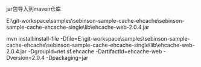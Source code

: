 jar包导入到maven仓库

E:\git-workspace\samples\sebinson-sample-cache-ehcache\sebinson-sample-cache-ehcache-single\lib\ehcache-web-2.0.4.jar

mvn install:install-file -Dfile=E:\git-workspace\samples\sebinson-sample-cache-ehcache\sebinson-sample-cache-ehcache-single\lib\ehcache-web-2.0.4.jar -DgroupId=net.sf.ehcache -DartifactId=ehcache-web -Dversion=2.0.4 -Dpackaging=jar